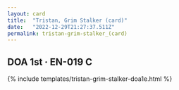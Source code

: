 ```yaml
---
layout: card
title:  "Tristan, Grim Stalker (card)"
date:   "2022-12-29T21:27:37.511Z"
permalink: tristan-grim-stalker_(card)
---
```


## DOA 1st &middot; EN-019 C

{% include templates/tristan-grim-stalker-doa1e.html %}
